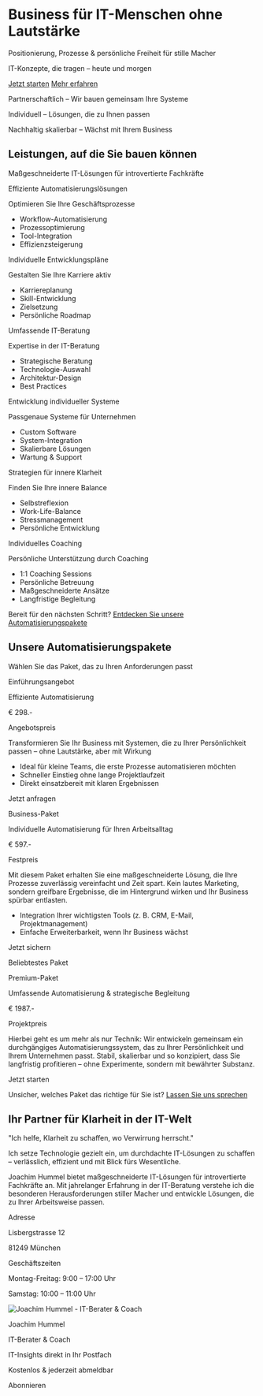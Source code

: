 # Business für IT-Menschen ohne Lautstärke

Positionierung, Prozesse & persönliche Freiheit für stille Macher

IT-Konzepte, die tragen – heute und morgen

[Jetzt starten](https://next8ai.de/kontakt) [Mehr erfahren](https://next8ai.de/ueber-mich)

Partnerschaftlich – Wir bauen gemeinsam Ihre Systeme

Individuell – Lösungen, die zu Ihnen passen

Nachhaltig skalierbar – Wächst mit Ihrem Business

## Leistungen, auf die Sie bauen können

Maßgeschneiderte IT-Lösungen für introvertierte Fachkräfte

Effiziente Automatisierungslösungen

Optimieren Sie Ihre Geschäftsprozesse

- Workflow-Automatisierung
- Prozessoptimierung
- Tool-Integration
- Effizienzsteigerung

Individuelle Entwicklungspläne

Gestalten Sie Ihre Karriere aktiv

- Karriereplanung
- Skill-Entwicklung
- Zielsetzung
- Persönliche Roadmap

Umfassende IT-Beratung

Expertise in der IT-Beratung

- Strategische Beratung
- Technologie-Auswahl
- Architektur-Design
- Best Practices

Entwicklung individueller Systeme

Passgenaue Systeme für Unternehmen

- Custom Software
- System-Integration
- Skalierbare Lösungen
- Wartung & Support

Strategien für innere Klarheit

Finden Sie Ihre innere Balance

- Selbstreflexion
- Work-Life-Balance
- Stressmanagement
- Persönliche Entwicklung

Individuelles Coaching

Persönliche Unterstützung durch Coaching

- 1:1 Coaching Sessions
- Persönliche Betreuung
- Maßgeschneiderte Ansätze
- Langfristige Begleitung

Bereit für den nächsten Schritt? [Entdecken Sie unsere Automatisierungspakete](https://next8ai.de/#packages)

## Unsere Automatisierungspakete

Wählen Sie das Paket, das zu Ihren Anforderungen passt

Einführungsangebot

Effiziente Automatisierung

€ 298.-

Angebotspreis

Transformieren Sie Ihr Business mit Systemen, die zu Ihrer Persönlichkeit passen – ohne Lautstärke, aber mit Wirkung

- Ideal für kleine Teams, die erste Prozesse automatisieren möchten
- Schneller Einstieg ohne lange Projektlaufzeit
- Direkt einsatzbereit mit klaren Ergebnissen

Jetzt anfragen

Business-Paket

Individuelle Automatisierung für Ihren Arbeitsalltag

€ 597.-

Festpreis

Mit diesem Paket erhalten Sie eine maßgeschneiderte Lösung, die Ihre Prozesse zuverlässig vereinfacht und Zeit spart. Kein lautes Marketing, sondern greifbare Ergebnisse, die im Hintergrund wirken und Ihr Business spürbar entlasten.

- Integration Ihrer wichtigsten Tools (z. B. CRM, E-Mail, Projektmanagement)
- Einfache Erweiterbarkeit, wenn Ihr Business wächst

Jetzt sichern

Beliebtestes Paket

Premium-Paket

Umfassende Automatisierung & strategische Begleitung

€ 1987.-

Projektpreis

Hierbei geht es um mehr als nur Technik: Wir entwickeln gemeinsam ein durchgängiges Automatisierungssystem, das zu Ihrer Persönlichkeit und Ihrem Unternehmen passt. Stabil, skalierbar und so konzipiert, dass Sie langfristig profitieren – ohne Experimente, sondern mit bewährter Substanz.

Jetzt starten

Unsicher, welches Paket das richtige für Sie ist? [Lassen Sie uns sprechen](https://next8ai.de/kontakt)

## Ihr Partner für Klarheit in der IT-Welt

"Ich helfe, Klarheit zu schaffen, wo Verwirrung herrscht."

Ich setze Technologie gezielt ein, um durchdachte IT-Lösungen zu schaffen – verlässlich, effizient und mit Blick fürs Wesentliche.

Joachim Hummel bietet maßgeschneiderte IT-Lösungen für introvertierte Fachkräfte an. Mit jahrelanger Erfahrung in der IT-Beratung verstehe ich die besonderen Herausforderungen stiller Macher und entwickle Lösungen, die zu Ihrer Arbeitsweise passen.

Adresse

Lisbergstrasse 12

81249 München

Geschäftszeiten

Montag-Freitag: 9:00 – 17:00 Uhr

Samstag: 10:00 – 11:00 Uhr

![Joachim Hummel - IT-Berater & Coach](https://next8ai.de/assets/joachimhummel6_1759062487839-C_6gDv1q.png)

Joachim Hummel

IT-Berater & Coach

IT-Insights direkt in Ihr Postfach

Kostenlos & jederzeit abmeldbar

Abonnieren